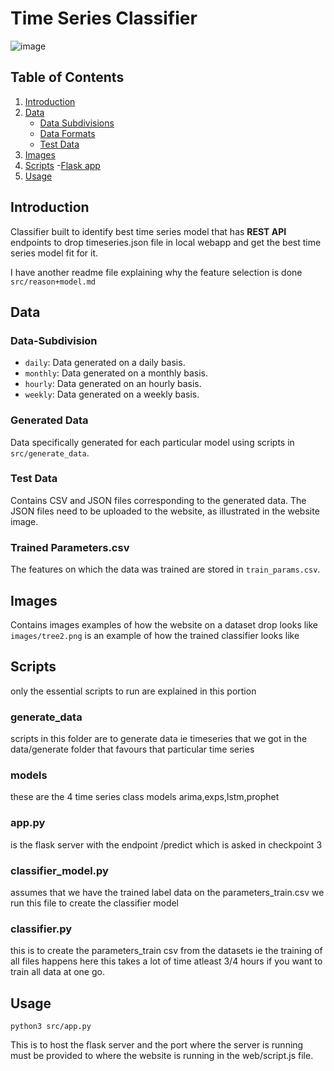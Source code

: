 # Time Series Classifier
![image](https://github.com/Arvind-puthucode/datagenie-classifier/assets/62462676/9ed2462e-d6d7-4246-9d72-8e6dcee6c4df)

## Table of Contents
1. [Introduction](#introduction)
2. [Data](#data)
    - [Data Subdivisions](#data-subdivision)
    - [Data Formats](#generated-data)
    - [Test Data](#test-data)
3. [Images](#images)
4. [Scripts](#scripts)
    -[Flask app](#apppy)
5. [Usage](#usage)

## Introduction
Classifier built to identify best time series model that has **REST API** endpoints to drop timeseries.json file in local webapp and get the best time series model fit for it.

I have another readme file explaining why the feature selection is done `src/reason+model.md`

## Data
### Data-Subdivision
- `daily`: Data generated on a daily basis.
- `monthly`: Data generated on a monthly basis.
- `hourly`: Data generated on an hourly basis.
- `weekly`: Data generated on a weekly basis.

### Generated Data
Data specifically generated for each particular model using scripts in `src/generate_data`.

### Test Data
Contains CSV and JSON files corresponding to the generated data. The JSON files need to be uploaded to the website, as illustrated in the website image.
### Trained Parameters.csv
The features on which the data was trained are stored in `train_params.csv`.


## Images
Contains images examples of how the website on a dataset drop looks like 
`images/tree2.png` is an example of how the trained classifier looks like

## Scripts
only the essential scripts to run are explained in this portion
### generate_data
scripts in this folder are to generate data ie timeseries that we got in the data/generate folder that favours that particular time series 

### models
these are the 4 time series class models arima,exps,lstm,prophet

### app.py 
is the flask server with the endpoint /predict which is asked in checkpoint 3

### classifier_model.py 
assumes that we have the trained label data on the parameters_train.csv we run this file to create the classifier model 

### classifier.py 
this is to create the parameters_train csv from the datasets ie the training of all files happens here 
this takes a lot of time atleast 3/4 hours if you want to train all data at one go.


## Usage
``````
python3 src/app.py 
``````
This is to host the flask server and the port where the server is running must be provided to where the website is running in the web/script.js file.
